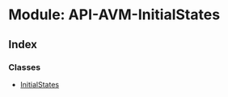 # Module: API-AVM-InitialStates

## Index

### Classes

- [InitialStates](../classes/api_avm_initialstates.initialstates)
